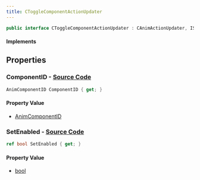 ```yaml
---
title: CToggleComponentActionUpdater
---
```


```csharp
public interface CToggleComponentActionUpdater : CAnimActionUpdater, ISchemaClass<CAnimActionUpdater>, ISchemaClass<CToggleComponentActionUpdater>, ISchemaField, ISchemaClass, INativeHandle
```

#### Implements

## Properties

### **ComponentID** - [Source Code](https://github.com/swiftly-solution/swiftlys2/blob/main/managed/src/SwiftlyS2.Generated/Schemas/Interfaces/CToggleComponentActionUpdater.cs#L16)

```csharp
AnimComponentID ComponentID { get; }
```

#### Property Value

- [AnimComponentID](/docs/api/shared/schemadefinitions/animcomponentid)

### **SetEnabled** - [Source Code](https://github.com/swiftly-solution/swiftlys2/blob/main/managed/src/SwiftlyS2.Generated/Schemas/Interfaces/CToggleComponentActionUpdater.cs#L18)

```csharp
ref bool SetEnabled { get; }
```

#### Property Value

- [bool](https://learn.microsoft.com/dotnet/api/system.boolean)

